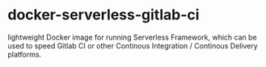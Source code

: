 # docker-serverless-gitlab-ci
lightweight Docker image for running Serverless Framework, which can be used to speed Gitlab CI or other Continous Integration / Continous Delivery platforms.
